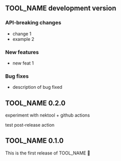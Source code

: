 ## TOOL_NAME development version

### API-breaking changes

- change 1
- example 2

### New features

- new feat 1

### Bug fixes

- description of bug fixed

## TOOL_NAME 0.2.0

experiment with nektool + github actions

test post-release action

## TOOL_NAME 0.1.0

This is the first release of TOOL_NAME 🎉
